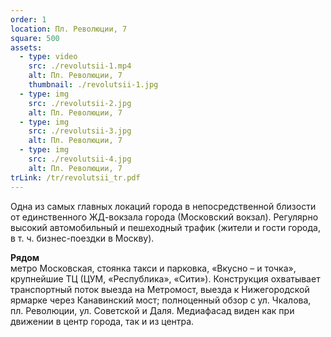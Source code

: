 ```yaml
---
order: 1
location: Пл. Революции, 7
square: 500
assets:
  - type: video
    src: ./revolutsii-1.mp4
    alt: Пл. Революции, 7
    thumbnail: ./revolutsii-1.jpg
  - type: img
    src: ./revolutsii-2.jpg
    alt: Пл. Революции, 7
  - type: img
    src: ./revolutsii-3.jpg
    alt: Пл. Революции, 7
  - type: img
    src: ./revolutsii-4.jpg
    alt: Пл. Революции, 7
trLink: /tr/revolutsii_tr.pdf
---
```


Одна из самых главных локаций города в непосредственной близости
от единственного ЖД-вокзала города (Московский
вокзал). Регулярно высокий автомобильный и пешеходный трафик
(жители и гости города, в т. ч. бизнес-поездки в Москву).

**Рядом**<br />
метро Московская, стоянка такси и парковка, «Вкусно – и точка»,
крупнейшие ТЦ (ЦУМ, «Республика», «Сити»). Конструкция охватывает
транспортный поток выезда на Метромост, выезда к Нижегородской
ярмарке через Канавинский мост; полноценный обзор с ул. Чкалова,
пл. Революции, ул. Советской и Даля. Медиафасад виден как при движении
в центр города, так и из центра.
